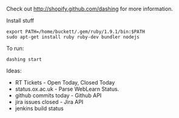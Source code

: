 Check out http://shopify.github.com/dashing for more information.

Install stuff

    export PATH=/home/buckett/.gem/ruby/1.9.1/bin:$PATH
    sudo apt-get install ruby ruby-dev bundler nodejs

To run:

    dashing start


Ideas:

* RT Tickets - Open Today, Closed Today
* status.ox.ac.uk - Parse WebLearn Status.
* github commits today - Github API
* jira issues closed - Jira API
* jenkins build status
